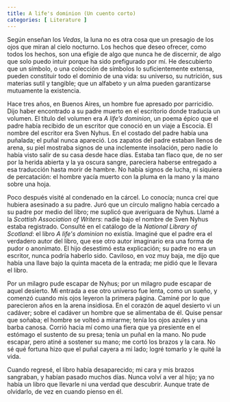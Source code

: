 ```yaml
---
title: A life's dominion (Un cuento corto)
categories: [ Literature ]
---
```





Según enseñan los *Vedas*, la luna no es otra cosa que un presagio de los ojos
que miran al cielo nocturno. Los hechos que deseo ofrecer, como todos los
hechos, son una efigie de algo que nunca he de discernir, de algo que solo
puedo intuir porque ha sido prefigurado por mí. He descubierto que un símbolo,
o una colección de símbolos lo suficientemente extensa, pueden constituir todo
el dominio de una vida: su universo, su nutrición, sus materias sutil y
tangible; que un alfabeto y un alma pueden garantizarse mutuamente la
existencia.

Hace tres años, en Buenos Aires, un hombre fue apresado por parricidio. Dijo
haber encontrado a su padre muerto en el escritorio donde traducía un volumen.
El título del volumen era *A life’s dominion*, un poema épico que el padre
había recibido de un escritor que conoció en un viaje a Escocia. El nombre del
escritor era Sven Nyhus. En el costado del padre había una puñalada; el puñal
nunca apareció. Los zapatos del padre estaban llenos de arena, su piel mostraba
signos de una inclemente insolación, pero nadie lo había visto salir de su casa
desde hace días. Estaba tan flaco que, de no ser por la herida abierta y la ya
oscura sangre, pareciera haberse entregado a esa traducción hasta morir de
hambre. No había signos de lucha, ni siquiera de percatación: el hombre yacía
muerto con la pluma en la mano y la mano sobre una hoja.

Poco después visité al condenado en la cárcel. Lo conocía; nunca creí que
hubiera asesinado a su padre. Juró que un círculo maligno había cercado a su
padre por medio del libro; me suplicó que averiguara de Nyhus. Llamé a la
*Scottish Association of Writers*: nadie bajo el nombre de Sven Nyhus estaba
registrado. Consulté en el catálogo de la *National Library of Scotland*: el
libro *A life's dominion* no existía. Imaginé que el padre era el verdadero
autor del libro, que ese otro autor imaginario era una forma de pudor o
anonimato. El hijo desestimó esta explicación; su padre no era un escritor,
nunca podría haberlo sido. Caviloso, en voz muy baja, me dijo que había una
llave bajo la quinta maceta de la entrada; me pidió que le llevara el libro.

Por un milagro pude escapar de Nyhus; por un milagro pude escapar de aquel
desierto. Mi entrada a ese otro universo fue lenta, como un sueño, y comenzó
cuando mis ojos leyeron la primera página. Caminé por lo que parecieron años en
la arena insidiosa. En el corazón de aquel desierto vi un cadáver; sobre el
cadáver un hombre que se alimentaba de él. Quise pensar que soñaba; el hombre se
volteó a mirarme; tenía los ojos azules y una barba canosa. Corrió hacia mí como
una fiera que ya presiente en el estómago el sustento de su presa; tenía un
puñal en la mano. No pude escapar, pero atiné a sostener su mano; me cortó los
brazos y la cara. No sé qué fortuna hizo que el puñal cayera a mi lado; logré
tomarlo y le quité la vida.

Cuando regresé, el libro había desaparecido; mi cara y mis brazos sangraban, y
habían pasado muchos días. Nunca volví a ver al hijo; ya no había un libro que
llevarle ni una verdad que descubrir. Aunque trate de olvidarlo, de vez en 
cuando pienso en él.
